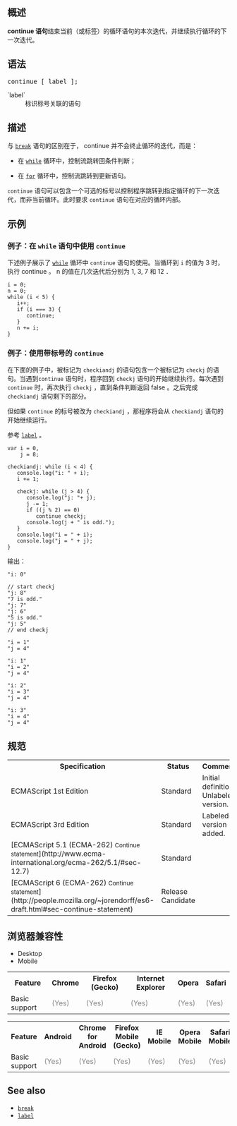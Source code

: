## 概述

**continue 语句**结束当前（或标签）的循环语句的本次迭代，并继续执行循环的下一次迭代。

## 语法

<pre class="syntaxbox">continue [ label ];</pre>

<dl>

<dt>`label`</dt>

<dd>标识标号关联的语句</dd>

</dl>

## 描述

与 [`break`](/zh-CN/docs/Web/JavaScript/Reference/Statements/break "break 语句 中止当前循环，switch 语句或 label 语句，并把程序控制流转到紧接着被中止语句后面的语句。") 语句的区别在于， continue 并不会终止循环的迭代，而是：

*   在 [`while`](/zh-CN/docs/Web/JavaScript/Reference/Statements/while "while 语句可以在某个条件表达式为真的前提下，循环执行指定的一段代码，直到那个表达式不为真时结束循环。") 循环中，控制流跳转回条件判断；

*   在 [`for`](/zh-CN/docs/Web/JavaScript/Reference/Statements/for "此页面仍未被本地化, 期待您的翻译!") 循环中，控制流跳转到更新语句。

`continue` 语句可以包含一个可选的标号以控制程序跳转到指定循环的下一次迭代，而非当前循环。此时要求 `continue` 语句在对应的循环内部。

## 示例

### 例子：在 `while` 语句中使用 `continue`

下述例子展示了 [`while`](/zh-CN/docs/Web/JavaScript/Reference/Statements/while "while 语句可以在某个条件表达式为真的前提下，循环执行指定的一段代码，直到那个表达式不为真时结束循环。") 循环中 `continue` 语句的使用。当循环到 `i` 的值为 3 时，执行 continue 。 n 的值在几次迭代后分别为 1, 3, 7 和 12 ．

    i = 0;
    n = 0;
    while (i < 5) {
       i++;
       if (i === 3) {
          continue;
       }
       n += i;
    }

### 例子：使用带标号的 `continue`

在下面的例子中，被标记为 `checkiandj` 的语句包含一个被标记为 `checkj` 的语句。当遇到`continue` 语句时，程序回到 `checkj` 语句的开始继续执行。每次遇到 `continue` 时，再次执行 `checkj` ，直到条件判断返回 false 。之后完成 `checkiandj` 语句剩下的部分。

但如果 `continue` 的标号被改为 `checkiandj` ，那程序将会从 `checkiandj` 语句的开始继续运行。

参考 [`label`](/zh-CN/docs/Web/JavaScript/Reference/Statements/label "标记语句（labeled statement）可以和 break 或 continue 语句一起使用。标记就是在一条语句前面加个可以引用的标识符（identifier）。") 。

    var i = 0, 
        j = 8;

    checkiandj: while (i < 4) {
       console.log("i: " + i);
       i += 1;

       checkj: while (j > 4) {
          console.log("j: "+ j);
          j -= 1;
          if ((j % 2) == 0)
             continue checkj;
          console.log(j + " is odd.");
       }
       console.log("i = " + i);
       console.log("j = " + j);
    }

输出：

    "i: 0"

    // start checkj
    "j: 8"
    "7 is odd."
    "j: 7"
    "j: 6"
    "5 is odd."
    "j: 5"
    // end checkj

    "i = 1" 
    "j = 4" 

    "i: 1"
    "i = 2" 
    "j = 4"

    "i: 2"
    "i = 3"
    "j = 4"

    "i: 3"
    "i = 4"
    "j = 4"

## 规范

<table class="standard-table">

<tbody>

<tr>

<th scope="col">Specification</th>

<th scope="col">Status</th>

<th scope="col">Comment</th>

</tr>

<tr>

<td>ECMAScript 1st Edition</td>

<td>Standard</td>

<td>Initial definition. Unlabeled version.</td>

</tr>

<tr>

<td>ECMAScript 3rd Edition</td>

<td>Standard</td>

<td>Labeled version added.</td>

</tr>

<tr>

<td>[ECMAScript 5.1 (ECMA-262)  
<small lang="zh-CN">Continue statement</small>](http://www.ecma-international.org/ecma-262/5.1/#sec-12.7)</td>

<td><span class="spec-Standard">Standard</span></td>

<td> </td>

</tr>

<tr>

<td>[ECMAScript 6 (ECMA-262)  
<small lang="zh-CN">Continue statement</small>](http://people.mozilla.org/~jorendorff/es6-draft.html#sec-continue-statement)</td>

<td><span class="spec-RC">Release Candidate</span></td>

<td> </td>

</tr>

</tbody>

</table>

## 浏览器兼容性

<div class="htab"><a id="AutoCompatibilityTable" name="AutoCompatibilityTable"></a>

*   <a>Desktop</a>
*   <a>Mobile</a>

</div>

<div id="compat-desktop">

<table class="compat-table">

<tbody>

<tr>

<th>Feature</th>

<th>Chrome</th>

<th>Firefox (Gecko)</th>

<th>Internet Explorer</th>

<th>Opera</th>

<th>Safari</th>

</tr>

<tr>

<td>Basic support</td>

<td><span style="color: #888;" title="Please update this with the earliest version of support.">(Yes)</span></td>

<td><span style="color: #888;" title="Please update this with the earliest version of support.">(Yes)</span></td>

<td><span style="color: #888;" title="Please update this with the earliest version of support.">(Yes)</span></td>

<td><span style="color: #888;" title="Please update this with the earliest version of support.">(Yes)</span></td>

<td><span style="color: #888;" title="Please update this with the earliest version of support.">(Yes)</span></td>

</tr>

</tbody>

</table>

</div>

<div id="compat-mobile">

<table class="compat-table">

<tbody>

<tr>

<th>Feature</th>

<th>Android</th>

<th>Chrome for Android</th>

<th>Firefox Mobile (Gecko)</th>

<th>IE Mobile</th>

<th>Opera Mobile</th>

<th>Safari Mobile</th>

</tr>

<tr>

<td>Basic support</td>

<td><span style="color: #888;" title="Please update this with the earliest version of support.">(Yes)</span></td>

<td><span style="color: #888;" title="Please update this with the earliest version of support.">(Yes)</span></td>

<td><span style="color: #888;" title="Please update this with the earliest version of support.">(Yes)</span></td>

<td><span style="color: #888;" title="Please update this with the earliest version of support.">(Yes)</span></td>

<td><span style="color: #888;" title="Please update this with the earliest version of support.">(Yes)</span></td>

<td><span style="color: #888;" title="Please update this with the earliest version of support.">(Yes)</span></td>

</tr>

</tbody>

</table>

</div>

## See also

*   [`break`](/zh-CN/docs/Web/JavaScript/Reference/Statements/break "break 语句 中止当前循环，switch 语句或 label 语句，并把程序控制流转到紧接着被中止语句后面的语句。")
*   [`label`](/zh-CN/docs/Web/JavaScript/Reference/Statements/label "标记语句（labeled statement）可以和 break 或 continue 语句一起使用。标记就是在一条语句前面加个可以引用的标识符（identifier）。")